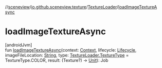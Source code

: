 //[sceneview](../../../index.md)/[io.github.sceneview.texture](../index.md)/[TextureLoader](index.md)/[loadImageTextureAsync](load-image-texture-async.md)

# loadImageTextureAsync

[androidJvm]\
fun [loadImageTextureAsync](load-image-texture-async.md)(context: [Context](https://developer.android.com/reference/kotlin/android/content/Context.html), lifecycle: [Lifecycle](https://developer.android.com/reference/kotlin/androidx/lifecycle/Lifecycle.html), imageFileLocation: [String](https://kotlinlang.org/api/latest/jvm/stdlib/kotlin/-string/index.html), type: [TextureLoader.TextureType](-texture-type/index.md) = TextureType.COLOR, result: (Texture?) -&gt; [Unit](https://kotlinlang.org/api/latest/jvm/stdlib/kotlin/-unit/index.html)): Job

